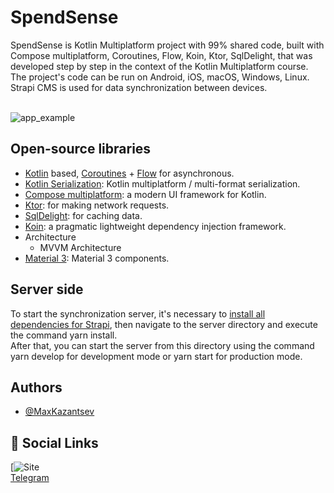 # SpendSense

SpendSense is Kotlin Multiplatform project with 99% shared code, built with Compose multiplatform,
Coroutines, Flow, Koin, Ktor, SqlDelight, that was developed step by step in the context of the
Kotlin Multiplatform course.<br>
The project's code can be run on Android, iOS, macOS, Windows, Linux. Strapi CMS is used for data
synchronization between devices.
<br>
<br>

![app_example](https://github.com/KotlinWay/SpendSense/assets/51969403/1d302a37-6a3e-41d4-b73e-80380a0c5782)

## Open-source libraries

- [Kotlin](https://kotlinlang.org/)
  based, [Coroutines](https://github.com/Kotlin/kotlinx.coroutines) + [Flow](https://kotlin.github.io/kotlinx.coroutines/kotlinx-coroutines-core/kotlinx.coroutines.flow/)
  for asynchronous.
- [Kotlin Serialization](https://github.com/Kotlin/kotlinx.serialization): Kotlin multiplatform /
  multi-format serialization.
- [Compose multiplatform](https://github.com/JetBrains/compose-multiplatform): a modern UI framework
  for Kotlin.
- [Ktor](https://github.com/ktorio/ktor): for making network requests.
- [SqlDelight](https://github.com/cashapp/sqldelight): for caching data.
- [Koin](https://github.com/InsertKoinIO/koin): a pragmatic lightweight dependency injection
  framework.
- Architecture
    - MVVM Architecture
- [Material 3](https://m3.material.io/components): Material 3 components.

## Server side

To start the synchronization server, it's necessary
to [install all dependencies for Strapi](https://docs.strapi.io/dev-docs/quick-start#_1-install-strapi-and-create-a-new-project
), then navigate to the server directory and execute the command yarn install. <br>
After that, you can start the server from this directory using the command yarn develop for
development mode or yarn start for production mode.<br>

## Authors

- [@MaxKazantsev](https://www.github.com/KotlinWay)

## 🔗 Social Links

[![Site](https://kmp.guru/kotlin-multiplatform-course/) <br>
[Telegram](https://t.me/twobeerspls)

